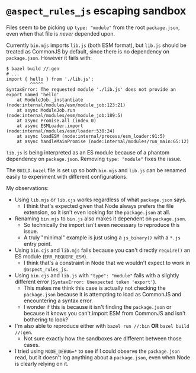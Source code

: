 # `@aspect_rules_js` escaping sandbox

Files seem to be picking up `type: "module"` from the root `package.json`, even
when that file is _never_ depended upon.

Currently `bin.mjs` imports `lib.js` (both ESM format), but `lib.js` should be
treated as CommonJS by default, since there is no dependency on `package.json`.
However it fails with:

```
$ bazel build //:gen
# ...
import { hello } from './lib.js';
         ^^^^^
SyntaxError: The requested module './lib.js' does not provide an export named 'hello'
    at ModuleJob._instantiate (node:internal/modules/esm/module_job:123:21)
    at async ModuleJob.run (node:internal/modules/esm/module_job:189:5)
    at async Promise.all (index 0)
    at async ESMLoader.import (node:internal/modules/esm/loader:530:24)
    at async loadESM (node:internal/process/esm_loader:91:5)
    at async handleMainPromise (node:internal/modules/run_main:65:12)
```

`lib.js` is being interpreted as an ES module because of a phantom dependency on
`package.json`. Removing `type: "module"` fixes the issue.

The `BUILD.bazel` file is set up so both `bin.mjs` and `lib.js` can be renamed
easily to experiment with different configurations.

My observations:

*   Using `lib.mjs` or `lib.cjs` works regardless of what `package.json` says.
    *   I think that's expected given that Node always prefers the file extension,
        so it isn't even looking for the `package.json` at all.
*   Renaming `bin.mjs` to `bin.js` also makes it dependent on `package.json`.
    *   So technically the import isn't even necessary to reproduce this issue.
    *   A truly "minimal" example is just using a `js_binary()` with a `*.js`
        entry point.
*   Using `bin.cjs` and `lib.mjs` fails because you can't directly `require()` an
    ES module (`ERR_REQUIRE_ESM`).
    *   I think that's a constraint in Node that we wouldn't expect to work in
        `@aspect_rules_js`.
*   Using `bin.cjs` and `lib.js` with `"type": "module"` fails with a slightly
    different error (`SyntaxError: Unexpected token 'export'`).
    *   This makes me think this case is actually not checking the
        `package.json` because it is attempting to load as CommonJS and
        encountering a syntax error.
    *   I wonder if this is because it isn't finding the `package.json` or
        because it knows you can't import ESM from CommonJS and isn't bothering
        to look?
*   I'm also able to reproduce either with `bazel run //:bin` **OR**
    `bazel build //:gen`.
    *   Not sure exactly how the sandboxes are different between those cases.
*   I tried using `NODE_DEBUG=*` to see if I could observe the `package.json`
    read, but it doesn't log anything about a `package.json`, even when Node is
    clearly relying on it.
